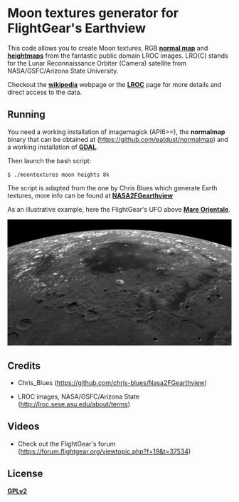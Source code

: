 
Moon textures generator for FlightGear's Earthview
===

This code allows you to create Moon textures, RGB [**normal
map**](https://en.wikipedia.org/wiki/Normal_mapping) and
[**heightmaps**](https://en.wikipedia.org/wiki/Heightmap) from the
fantastic public domain LROC images. LRO(C) stands for the Lunar
Reconnaissance Orbiter (Camera) satellite from NASA/GSFC/Arizona State
University.

Checkout the
[**wikipedia**](https://en.wikipedia.org/wiki/Lunar_Reconnaissance_Orbiter)
webpage or the [**LROC**](http://lroc.sese.asu.edu/) page for more
details and direct access to the data.


Running
---

You need a working installation of imagemagick (API6>=), the
**normalmap** binary that can be obtained at
(https://github.com/eatdust/normalmap) and a working installation of
[**GDAL**](https://gdal.org/).

Then launch the bash script:

    $ ./moontextures moon heights 8k

The script is adapted from the one by Chris Blues which generate Earth
textures, more info can be found at
[**NASA2FGearthview**](https://github.com/chris-blues/Nasa2FGearthview)

As an illustrative example, here the FlightGear's UFO above [**Mare
Orientale**](https://en.wikipedia.org/wiki/Mare_Orientale).

![orientale](/docs/orientale.png?raw=true)


Credits
---

* Chris_Blues (https://github.com/chris-blues/Nasa2FGearthview)

* LROC images, NASA/GSFC/Arizona State (http://lroc.sese.asu.edu/about/terms)

Videos
---

* Check out the FlightGear's forum (https://forum.flightgear.org/viewtopic.php?f=19&t=37534)

License
---

[**GPLv2**](http://www.gnu.org/licenses/old-licenses/gpl-2.0.html)
